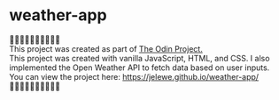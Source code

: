 # weather-app

:star2::star2::star2::star2::star2::star2::star2::star2::star2::star2: <br/>
This project was created as part of <a href="https://www.theodinproject.com/">The Odin Project.</a> <br/>
This project was created with vanilla JavaScript, HTML, and CSS. I also implemented the Open Weather API to fetch data based on user inputs.<br />
You can view the project here: https://jelewe.github.io/weather-app/ <br/>
:star2::star2::star2::star2::star2::star2::star2::star2::star2::star2: <br/>
